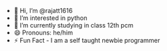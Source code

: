 - 👋 Hi, I’m @rajatt1616
- 👀 I’m interested in python
- 🌱 I’m currently studying in class 12th pcm
- 😄 Pronouns: he/him
- ⚡ Fun Fact - I am a self taught newbie programmer

<!---
rajatt1616/rajatt1616 is a ✨ special ✨ repository because its `README.md` (this file) appears on your GitHub profile.
You can click the Preview link to take a look at your changes.
--->
